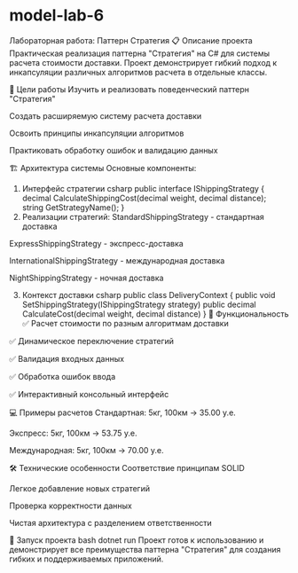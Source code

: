 # model-lab-6
Лабораторная работа: Паттерн Стратегия
📋 Описание проекта
Практическая реализация паттерна "Стратегия" на C# для системы расчета стоимости доставки. Проект демонстрирует гибкий подход к инкапсуляции различных алгоритмов расчета в отдельные классы.

🎯 Цели работы
Изучить и реализовать поведенческий паттерн "Стратегия"

Создать расширяемую систему расчета доставки

Освоить принципы инкапсуляции алгоритмов

Практиковать обработку ошибок и валидацию данных

🏗️ Архитектура системы
Основные компоненты:
1. Интерфейс стратегии
csharp
public interface IShippingStrategy
{
    decimal CalculateShippingCost(decimal weight, decimal distance);
    string GetStrategyName();
}
2. Реализации стратегий:
StandardShippingStrategy - стандартная доставка

ExpressShippingStrategy - экспресс-доставка

InternationalShippingStrategy - международная доставка

NightShippingStrategy - ночная доставка

3. Контекст доставки
csharp
public class DeliveryContext
{
    public void SetShippingStrategy(IShippingStrategy strategy)
    public decimal CalculateCost(decimal weight, decimal distance)
}
🚀 Функциональность
✅ Расчет стоимости по разным алгоритмам доставки

✅ Динамическое переключение стратегий

✅ Валидация входных данных

✅ Обработка ошибок ввода

✅ Интерактивный консольный интерфейс

💻 Примеры расчетов
Стандартная: 5кг, 100км → 35.00 у.е.

Экспресс: 5кг, 100км → 53.75 у.е.

Международная: 5кг, 100км → 70.00 у.е.

🛠️ Технические особенности
Соответствие принципам SOLID

Легкое добавление новых стратегий

Проверка корректности данных

Чистая архитектура с разделением ответственности

🔧 Запуск проекта
bash
dotnet run
Проект готов к использованию и демонстрирует все преимущества паттерна "Стратегия" для создания гибких и поддерживаемых приложений.
